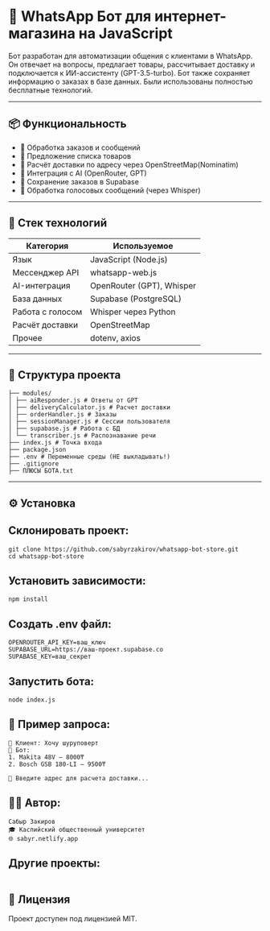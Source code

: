 # 🤖 WhatsApp Бот для интернет-магазина на JavaScript

Бот разработан для автоматизации общения с клиентами в WhatsApp. Он отвечает на вопросы, предлагает товары, рассчитывает доставку и подключается к ИИ-ассистенту (GPT-3.5-turbo). Бот также сохраняет информацию о заказах в базе данных. Были использованы полностью бесплатные технологий. 

---

## 📦 Функциональность

- 🔹 Обработка заказов и сообщений
- 🔹 Предложение списка товаров
- 🔹 Расчёт доставки по адресу через OpenStreetMap(Nominatim)
- 🔹 Интеграция с AI (OpenRouter, GPT)
- 🔹 Сохранение заказов в Supabase
- 🔹 Обработка голосовых сообщений (через Whisper)

---

## 🧠 Стек технологий

| Категория        | Используемое |
|------------------|--------------|
| Язык             | JavaScript (Node.js) |
| Мессенджер API   | whatsapp-web.js |
| AI-интеграция    | OpenRouter (GPT), Whisper |
| База данных      | Supabase (PostgreSQL) |
| Работа с голосом | Whisper через Python |
| Расчёт доставки  | OpenStreetMap |
| Прочее           | dotenv, axios|

---

## 📁 Структура проекта
```
├── modules/
│ ├── aiResponder.js # Ответы от GPT
│ ├── deliveryCalculator.js # Расчет доставки
│ ├── orderHandler.js # Заказы
│ ├── sessionManager.js # Сессии пользователя
│ ├── supabase.js # Работа с БД
│ └── transcriber.js # Распознавание речи
├── index.js # Точка входа
├── package.json
├── .env # Переменные среды (НЕ выкладывать!)
├── .gitignore
├── ПЛЮСЫ БОТА.txt
```

---

## ⚙️ Установка

## Склонировать проект:
```
git clone https://github.com/sabyrzakirov/whatsapp-bot-store.git
cd whatsapp-bot-store
```
## Установить зависимости:
```
npm install
```
## Создать .env файл:
```
OPENROUTER_API_KEY=ваш_ключ
SUPABASE_URL=https://ваш-проект.supabase.co
SUPABASE_KEY=ваш_секрет
```
## Запустить бота:
```
node index.js
```

## 🧪 Пример запроса:
```
👤 Клиент: Хочу шуруповерт
🤖 Бот:
1. Makita 48V — 8000₸
2. Bosch GSB 180-LI — 9500₸

📍 Введите адрес для расчета доставки...
```


## 🧑‍💻 Автор:
```
Сабыр Закиров
🎓 Каспийский общественный университет
🌐 sabyr.netlify.app

```
##  Другие проекты:
```

```
## 📃 Лицензия
Проект доступен под лицензией MIT.
